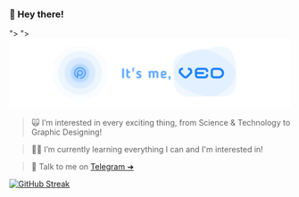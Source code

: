 ### 👋 Hey there!

<picture>
  <source media="(prefers-color-scheme: dark)" srcset="/vpbanner.png">">
  <source media="(prefers-color-scheme: light)" srcset="/vpbanner.png">">
  <img alt="Banner Saying; It's me, Ved!" src="/vpbanner.png">
</picture>

> 🙀 I’m interested in every exciting thing, from Science & Technology to Graphic Designing!

> 👨‍🎓 I’m currently learning everything I can and I'm interested in!

>🤙 Talk to me on [Telegram ➜](https://t.me/VedxP)

[![GitHub Streak](http://github-readme-streak-stats.herokuapp.com?user=VedxP&theme=blueberry_duo&hide_border=true)](https://git.io/streak-stats)

